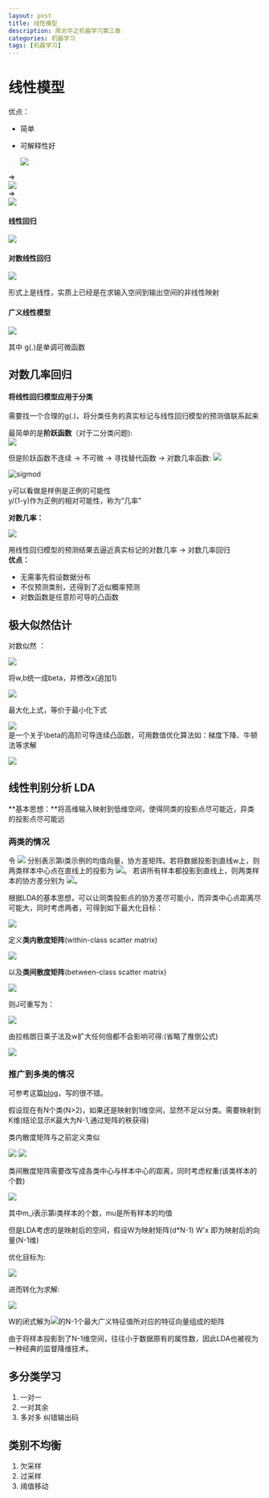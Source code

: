 ```yaml
---
layout: post
title: 线性模型
description: 周志华之机器学习第三章
categories: 机器学习
tags: [机器学习]
---
```

# 线性模型

优点：  

* 简单
* 可解释性好

	<img src="http://www.forkosh.com/mathtex.cgi? y=w^Tx">   
=>  
	<img src="http://www.forkosh.com/mathtex.cgi? \hat{w}=(X^TX)^{-1}X^TY">  	 	
=>  
		<img src="http://www.forkosh.com/mathtex.cgi? \hat{Y}=X(X^TX)^{-1}X^TY">  
		
#### 线性回归
<img src="http://www.forkosh.com/mathtex.cgi? 
y = w^Tx+b">  

#### 对数线性回归
<img src="http://www.forkosh.com/mathtex.cgi? lny=w^Tx+b">  

形式上是线性，实质上已经是在求输入空间到输出空间的非线性映射  

#### 广义线性模型
<img src="http://www.forkosh.com/mathtex.cgi? y=g^{-1}(w^Tx+b)">  

其中 g(.)是单调可微函数

## 对数几率回归

#### 将线性回归模型应用于分类
需要找一个合理的g(.)，将分类任务的真实标记与线性回归模型的预测值联系起来  

最简单的是**阶跃函数**（对于二分类问题):  
<img src="http://www.forkosh.com/mathtex.cgi? 
y=
\begin{cases}
0& x<0\\
0.5& x=0\\
1& others
\end{cases}  
">

但是阶跃函数不连续 -> 不可微 -> 寻找替代函数 -> 对数几率函数:
<img src="http://www.forkosh.com/mathtex.cgi? 
y=
\frac{1}{1+e^{-w^Tx}}
">  

![sigmod](https://upload.wikimedia.org/wikipedia/commons/8/88/Logistic-curve.svg)  

y可以看做是样例是正例的可能性  
y/(1-y)作为正例的相对可能性，称为“几率”  

**对数几率：**  

<img src="http://www.forkosh.com/mathtex.cgi? 
ln\frac{y}{1-y}=
w^Tx}
">   

用线性回归模型的预测结果去逼近真实标记的对数几率 -> 对数几率回归  
**优点：**  

* 无需事先假设数据分布
* 不仅预测类别，还得到了近似概率预测
* 对数函数是任意阶可导的凸函数

## 极大似然估计  
对数似然 ：  

<img src="http://www.forkosh.com/mathtex.cgi? 
l(w,b)=
\sum_i lnp(y_i|x_i;w,b)}
">  

将w,b统一成beta，并修改x(追加1)  

<img src="http://www.forkosh.com/mathtex.cgi? \Large 
l(\beta)=\sum_i ln(p_1^{y_i}p_0^{1-y_i})
=\sum_i (y_ilnp_1 + (1-y_i)lnp_0))
=\sum_i (y_iln(p_1/p_0)+lnp_0)
=\sum_i(y_i\bate^Tx_i - ln(1-\exp(\beta^Tx_i)))}
">  

最大化上式，等价于最小化下式  

<img src="http://www.forkosh.com/mathtex.cgi? 
l(\beta)
=\sum_i(-y_i\bate^Tx_i + ln(1-\exp(\beta^Tx_i)))}
">  
是一个关于\beta的高阶可导连续凸函数，可用数值优化算法如：梯度下降、牛顿法等求解 

<img src="http://www.forkosh.com/mathtex.cgi? 
\beta^* = \arg\min_\beta l(\beta)
">  

## 线性判别分析 LDA

**基本思想：**将高维输入映射到低维空间，使得同类的投影点尽可能近，异类的投影点尽可能远

### 两类的情况
令 
<img src="http://www.forkosh.com/mathtex.cgi? \Small \mu_i, \Sigma_i, i\in\{0,1\}">  分别表示第i类示例的均值向量，协方差矩阵。若将数据投影到直线w上，则两类样本中心点在直线上的投影为
<img src="http://www.forkosh.com/mathtex.cgi? w^T\mu_0, w^T\mu_1">。
若讲所有样本都投影到直线上，则两类样本的协方差分别为
<img src="http://www.forkosh.com/mathtex.cgi? w^T\Sigma_0w, w^T\Sigma_1w">。


根据LDA的基本思想，可以让同类投影点的协方差尽可能小，而异类中心点距离尽可能大，同时考虑两者，可得到如下最大化目标：

<img src="http://www.forkosh.com/mathtex.cgi? J = \frac{||w^T\mu_0 - w^T\mu_1||_2^2}{w^T\Sigma_0w + w^T\Sigma_1w} = \frac{w^T(\mu_0-\mu_1)(\mu_0-\mu_1)^Tw}{w^T(\Sigma_0+\Sigma_1)w}">  

定义**类内散度矩阵**(within-class scatter matrix)  

<img src="http://www.forkosh.com/mathtex.cgi? S_w=\Sigma_0+\Sigma_1=\sum_{x\in\mathbf{X}_0}(x-\mu_0)(x-\mu_0)^T + \sum_{x\in\mathbf{X}_1}(x-\mu_1)(x-\mu_1)^T">  

以及**类间散度矩阵**(between-class scatter matrix)  

<img src="http://www.forkosh.com/mathtex.cgi? S_b=(\mu_0-\mu_1)(\mu_0-\mu_1)^T">  

则J可重写为：  

<img src="http://www.forkosh.com/mathtex.cgi? J = \frac{w^TS_bw}{w^TS_ww}">  

由拉格朗日乘子法及w扩大任何倍都不会影响可得:(省略了推倒公式)

<img src="http://www.forkosh.com/mathtex.cgi? w=S_w^{-1}(\mu_0-\mu_1)">  


### 推广到多类的情况

可参考这篇[blog](http://www.cnblogs.com/jerrylead/archive/2011/04/21/2024384.html)，写的很不错。

假设现在有N个类(N>2)，如果还是映射到1维空间，显然不足以分类。需要映射到K维(结论显示K最大为N-1,通过矩阵的秩获得)  

类内散度矩阵与之前定义类似

<img src="http://www.forkosh.com/mathtex.cgi? S_w = \sum_{i=1}^NS_{w_i}">  

<img src="http://www.forkosh.com/mathtex.cgi? S_{w_i} = \sum_{x\in\mathbf{X_i}}(x-\mu_i)(x-\mu_i)^T">   

类间散度矩阵需要改写成各类中心与样本中心的距离，同时考虑权重(该类样本的个数)

<img src="http://www.forkosh.com/mathtex.cgi? S_b = \sum_{i=1}^{N}m_i (\mu_i-\mu)(\mu_i-\mu)^T">  

其中m_i表示第i类样本的个数，mu是所有样本的均值  

但是LDA考虑的是映射后的空间，假设W为映射矩阵(d*N-1) W'x 即为映射后的向量(N-1维)

优化目标为:  

<img src="http://www.forkosh.com/mathtex.cgi? \arg\max_W\frac{tr(W^TS_bW)}{tr(W^TS_wW)}"> 

进而转化为求解:  

<img src="http://www.forkosh.com/mathtex.cgi? S_bW=\lambda S_wW">  

W的闭式解为<img src="http://www.forkosh.com/mathtex.cgi? S_w^{-1}S_b">的N-1个最大广义特征值所对应的特征向量组成的矩阵  

由于将样本投影到了N-1维空间，往往小于数据原有的属性数，因此LDA也被视为一种经典的监督降维技术。  

## 多分类学习

1. 一对一
2. 一对其余
3. 多对多 纠错输出码  

## 类别不均衡  

1. 欠采样
2. 过采样
3. 阈值移动 
  

  






	

	
